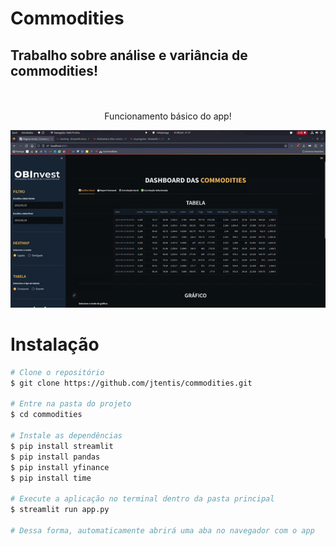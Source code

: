 # Commodities
## Trabalho sobre análise e variância de commodities!

<div class="stats" align="center">

</br>
</br>
Funcionamento básico do app!

![](/imagens/conclusaoPt2.gif) 

</div class="stats" align="center">
  
 
  
</div class="stats" align="center">

# Instalação 

```bash
# Clone o repositório
$ git clone https://github.com/jtentis/commodities.git

# Entre na pasta do projeto
$ cd commodities

# Instale as dependências
$ pip install streamlit
$ pip install pandas
$ pip install yfinance
$ pip install time

# Execute a aplicação no terminal dentro da pasta principal
$ streamlit run app.py

# Dessa forma, automaticamente abrirá uma aba no navegador com o app

```